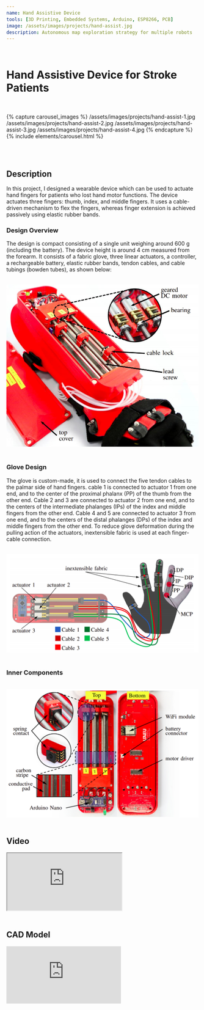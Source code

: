 ```yaml
---
name: Hand Assistive Device
tools: [3D Printing, Embedded Systems, Arduino, ESP8266, PCB]
image: /assets/images/projects/hand-assist.jpg
description: Autonomous map exploration strategy for multiple robots
---
```


<br>

# **Hand Assistive Device for Stroke Patients**

<br>

{% capture carousel_images %}
/assets/images/projects/hand-assist-1.jpg
/assets/images/projects/hand-assist-2.jpg
/assets/images/projects/hand-assist-3.jpg
/assets/images/projects/hand-assist-4.jpg
{% endcapture %}
{% include elements/carousel.html %}

<br>
<br>

## Description

In this project, I designed a wearable device which can be used to actuate hand fingers for patients  who lost hand motor functions. The device actuates three fingers: thumb, index, and middle fingers. It uses a cable-driven mechanism to flex the fingers, whereas finger extension is achieved passively using elastic rubber bands.

### Design Overview

The design is compact consisting of a single unit weighing around 600 g (including the battery). The device height is around 4 cm measured from the forearm. It consists of a fabric glove, three linear actuators, a controller, a rechargeable battery, elastic rubber bands, tendon cables, and cable tubings (bowden tubes), as shown below:

<br>
<div class="container">
  <div class="row">
    <div class="col-sm-6">
     <img src="/assets/images/projects/hand-assist-5.jpg" class="img-fluid rounded">
    </div>
  </div>
</div>
<br>

### Glove Design

The glove is custom-made, it is used to connect the five tendon
cables to the palmar side of hand fingers. cable 1 is connected to actuator
1 from one end, and to the center of the proximal phalanx
(PP) of the thumb from the other end. Cable 2 and 3 are
connected to actuator 2 from one end, and to the centers
of the intermediate phalanges (IPs) of the index and middle
fingers from the other end. Cable 4 and 5 are connected to
actuator 3 from one end, and to the centers of the distal
phalanges (DPs) of the index and middle fingers from the
other end. To reduce glove deformation during the pulling
action of the actuators, inextensible fabric is used at each
finger-cable connection.

<br>
<div class="container">
  <div class="row">
    <div class="col-sm-7">
      <img src="/assets/images/projects/hand-assist-6.png" class="img-fluid rounded">
    </div>
  </div>
</div>
<br>


### Inner Components

<br>
<div class="container">
  <div class="row">
    <div class="col-sm-7">
      <img src="/assets/images/projects/hand-assist-7.png" class="img-fluid rounded">
    </div>
  </div>
</div>
<br>

## Video

<div class="embed-responsive embed-responsive-16by9">
  <iframe class="embed-responsive-item" src="https://www.youtube.com/embed/P6YCmyWKjm4" allowfullscreen></iframe>
</div>
<br>

## CAD Model

<div class="embed-responsive embed-responsive-16by9">
<iframe src="https://myhub.autodesk360.com/ue28a719c/shares/public/SHabee1QT1a327cf2b7a670112eb3c7b5443?mode=embed" allowfullscreen="true" webkitallowfullscreen="true" mozallowfullscreen="true"  frameborder="0">
</div>